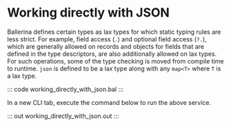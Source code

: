 # Working directly with JSON

Ballerina defines certain types as lax types for which static typing rules are less strict. For example, field access (`.`) and optional field access (`?.`), which are generally allowed on records and objects for fields that are defined in the type descriptors, are also additionally allowed on lax types. For such operations, some of the type checking is moved from compile time to runtime. `json` is defined to be a lax type along with any `map<T>` where `T` is a lax type.

::: code working_directly_with_json.bal :::

In a new CLI tab, execute the command below to run the above service.

::: out working_directly_with_json.out :::
   